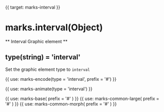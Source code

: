 {{ target: marks-interval }}

# marks.interval(Object)

** Interval Graphic element **

## type(string) = 'interval'

Set the graphic element type to `interval`

{{ use: marks-encode(type = 'interval', prefix = '#') }}

{{ use: marks-animate(type = 'interval') }}

{{ use: marks-base( prefix = '#' ) }}
{{ use: marks-common-large( prefix = '#' ) }}
{{ use: marks-common-morph( prefix = '#' ) }}